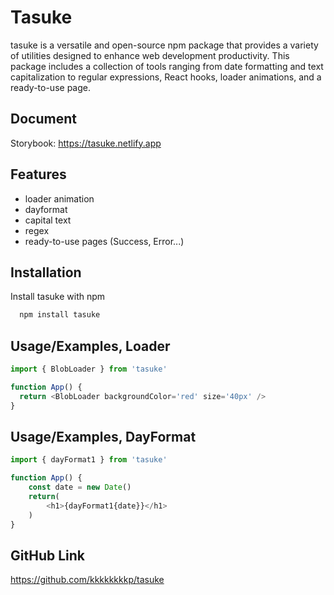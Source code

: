 
# Tasuke

tasuke is a versatile and open-source npm package that provides a variety of utilities designed to enhance web development productivity. This package includes a collection of tools ranging from date formatting and text capitalization to regular expressions, React hooks, loader animations, and a ready-to-use page.



## Document
Storybook:
https://tasuke.netlify.app
## Features

- loader animation
- dayformat
- capital text
- regex
- ready-to-use pages (Success, Error...)



## Installation

Install tasuke with npm

```bash
  npm install tasuke
```
    
## Usage/Examples, Loader

```javascript
import { BlobLoader } from 'tasuke'

function App() {
  return <BlobLoader backgroundColor='red' size='40px' />
}
```

## Usage/Examples, DayFormat

```javascript
import { dayFormat1 } from 'tasuke'

function App() {
    const date = new Date()
    return(
        <h1>{dayFormat1{date}}</h1>
    )
}
```
## GitHub Link
https://github.com/kkkkkkkkp/tasuke